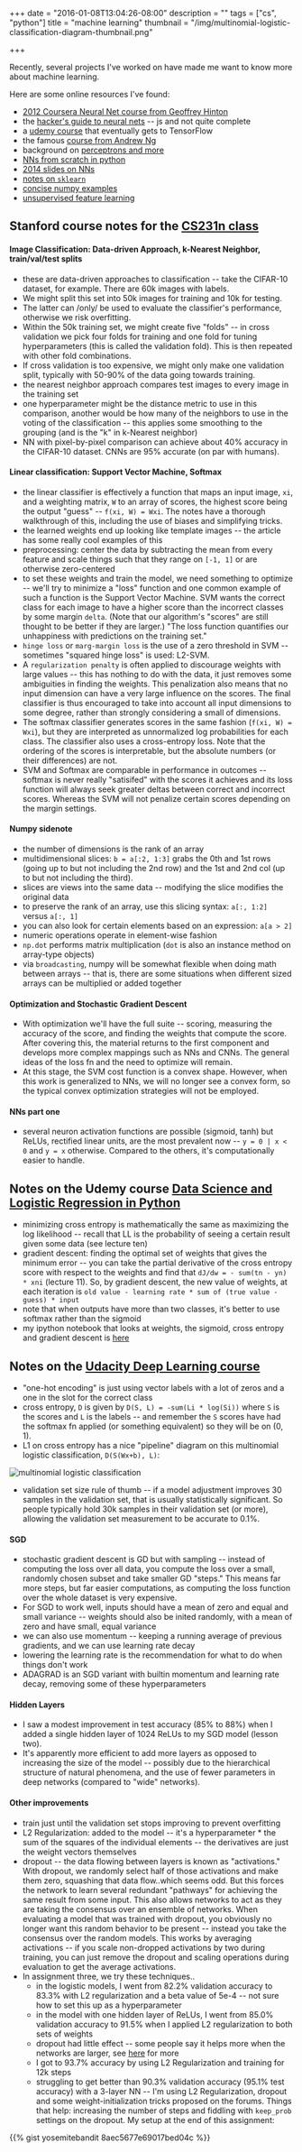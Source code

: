 +++
date = "2016-01-08T13:04:26-08:00"
description = ""
tags = ["cs", "python"]
title = "machine learning"
thumbnail = "/img/multinomial-logistic-classification-diagram-thumbnail.png"

+++

Recently, several projects I've worked on have made me want to know more about machine learning.

<!--more-->

Here are some online resources I've found:

* [2012 Coursera Neural Net course from Geoffrey Hinton](https://class.coursera.org/neuralnets-2012-001)
* the [hacker's guide to neural nets](http://karpathy.github.io/neuralnets/) --
js and not quite complete
* a [udemy course](https://www.udemy.com/data-science-deep-learning-in-python/#/) that eventually gets to TensorFlow
* the famous [course from Andrew Ng](https://www.coursera.org/learn/machine-learning/home/week/1)
* background on [perceptrons and more](http://neuralnetworksanddeeplearning.com/chap1.html)
* [NNs from scratch in python](http://www.wildml.com/2015/09/implementing-a-neural-network-from-scratch/)
* [2014 slides on NNs](https://goo.gl/IDCXnI)
* [notes on `sklearn`](http://machinelearningmastery.com/get-your-hands-dirty-with-scikit-learn-now/)
* [concise numpy examples](http://scipy.github.io/old-wiki/pages/Numpy_Example_List#append.28.29)
* [unsupervised feature learning](http://ufldl.stanford.edu/wiki/index.php/UFLDL_Tutorial)


## Stanford course notes for the [CS231n class](http://cs231n.github.io/)

#### Image Classification: Data-driven Approach, k-Nearest Neighbor, train/val/test splits

* these are data-driven approaches to classification --
take the CIFAR-10 dataset, for example.
There are 60k images with labels.
* We might split this set into 50k images for training and 10k for testing.
* The latter can /only/ be used to evaluate the classifier's performance,
otherwise we risk overfitting.
* Within the 50k training set, we might create five "folds" --
in cross validation we pick four folds for training and one fold for tuning hyperparameters
(this is called the validation fold).
This is then repeated with other fold combinations.
* If cross validation is too expensive, we might only make one validation split,
typically with 50-90% of the data going towards training.
* the nearest neighbor approach compares test images to every image in the training set
* one hyperparameter might be the distance metric to use in this comparison,
another would be how many of the neighbors to use in the voting of the classification --
this applies some smoothing to the grouping (and is the "k" in k-Nearest neighbor)
* NN with pixel-by-pixel comparison can achieve about 40% accuracy in the CIFAR-10 dataset.
CNNs are 95% accurate (on par with humans).


#### Linear classification: Support Vector Machine, Softmax

* the linear classifier is effectively a function that
maps an input image, `xi`, and a weighting matrix, `W`
to an array of scores, the highest score being the output "guess" -- `f(xi, W) = Wxi`.
The notes have a thorough walkthrough of this, including the use of biases and simplifying tricks.
* the learned weights end up looking like template images --
the article has some really cool examples of this
* preprocessing: center the data by subtracting the mean from every feature
and scale things such that they range on `[-1, 1]` or are otherwise zero-centered
* to set these weights and train the model, we need something to optimize --
we'll try to minimize a "loss" function and one common example of such a function
is the Support Vector Machine.  SVM wants the correct class for each image
to have a higher score than the incorrect classes by some margin `delta`.
(Note that our algorithm's "scores" are still thought to be better if they are larger.)
"The loss function quantifies our unhappiness with predictions on the training set."
* `hinge loss` or `marg-margin loss` is the use of a zero threshold in SVM --
sometimes "squared hinge loss" is used: L2-SVM.
* A `regularization penalty` is often applied to discourage weights with large values --
this has nothing to do with the data, it just removes some ambiguities in finding the weights.
This penalization also means that no input dimension can have a very large influence on the scores.
The final classifier is thus encouraged to take into account all input dimensions to some degree,
rather than strongly considering a small of dimensions.
* The softmax classifier generates scores in the same fashion (`f(xi, W) = Wxi`),
but they are interpreted as unnormalized log probabilities for each class.
The classifier also uses a cross-entropy loss.
Note that the ordering of the scores is interpretable,
but the absolute numbers (or their differences) are not.
* SVM and Softmax are comparable in performance in outcomes --
softmax is never really "satisifed" with the scores it achieves
and its loss function will always seek greater deltas between correct and incorrect scores.
Whereas the SVM will not penalize certain scores depending on the margin settings.


#### Numpy sidenote

* the number of dimensions is the rank of an array
* multidimensional slices: `b = a[:2, 1:3]`
grabs the 0th and 1st rows (going up to but not including the 2nd row)
and the 1st and 2nd col (up to but not including the third).
* slices are views into the same data -- modifying the slice modifies the original data
* to preserve the rank of an array, use this slicing syntax: `a[:, 1:2]` versus `a[:, 1]`
* you can also look for certain elements based on an expression: `a[a > 2]`
* numeric operations operate in element-wise fashion
* `np.dot` performs matrix multiplication (`dot` is also an instance method on array-type objects)
* via `broadcasting`, numpy will be somewhat flexible when doing math between arrays --
that is, there are some situations when different sized arrays can be multiplied or added together


#### Optimization and Stochastic Gradient Descent

* With optimization we'll have the full suite -- scoring, measuring the accuracy of the score,
and finding the weights that compute the score.
After covering this, the material returns to the first component
and develops more complex mappings such as NNs and CNNs.
The general ideas of the loss fn and the need to optimize will remain.
* At this stage, the SVM cost function is a convex shape.
However, when this work is generalized to NNs, we will no longer see a convex form,
so the typical convex optimization strategies will not be employed.


#### NNs part one

* several neuron activation functions are possible (sigmoid, tanh)
but ReLUs, rectified linear units, are the most prevalent now --
`y = 0 | x < 0` and `y = x` otherwise.
Compared to the others, it's computationally easier to handle.


## Notes on the Udemy course [Data Science and Logistic Regression in Python](https://www.udemy.com/data-science-logistic-regression-in-python)

* minimizing cross entropy is mathematically the same as maximizing the log likelihood --
recall that LL is the probability of seeing a certain result given some data
(see lecture ten)
* gradient descent: finding the optimal set of weights that gives the minimum error --
you can take the partial derivative of the cross entropy score with respect to the weights
and find that `dJ/dw = - sum(tn - yn) * xni` (lecture 11).
So, by gradient descent, the new value of weights, at each iteration
is `old value - learning rate * sum of (true value - guess) * input`
* note that when outputs have more than two classes,
it's better to use softmax rather than the sigmoid
* my ipython notebook that looks at weights, the sigmoid, cross entropy and gradient descent
is [here](https://gist.github.com/yosemitebandit/75c3ca7a988ac7aee38c)


## Notes on the [Udacity Deep Learning course](https://www.udacity.com/course/deep-learning--ud730)

* "one-hot encoding" is just using vector labels with a lot of zeros
and a one in the slot for the correct class
* cross entropy, `D` is given by `D(S, L) = -sum(Li * log(Si))`
where `S` is the scores and `L` is the labels --
and remember the `S` scores have had the softmax fn applied (or something equivalent)
so they will be on (0, 1).
* L1 on cross entropy has a nice "pipeline" diagram on this multinomial logistic classification,
`D(S(Wx+b), L)`:

![multinomial logistic classification](/img/multinomial-logistic-classification-diagram.png)

* validation set size rule of thumb --
if a model adjustment improves 30 samples in the validation set,
that is usually statistically significant.
So people typically hold 30k samples in their validation set (or more),
allowing the validation set measurement to be accurate to 0.1%.

#### SGD
* stochastic gradient descent is GD but with sampling --
instead of computing the loss over all data, you compute the loss over a small,
randomly chosen subset and take smaller GD "steps."
This means far more steps, but far easier computations,
as computing the loss function over the whole dataset is very expensive.
* For SGD to work well, inputs should have a mean of zero and equal and small variance --
weights should also be inited randomly, with a mean of zero and have small, equal variance
* we can also use momentum -- keeping a running average of previous gradients,
and we can use learning rate decay
* lowering the learning rate is the recommendation for what to do when things don't work
* ADAGRAD is an SGD variant with builtin momentum and learning rate decay,
removing some of these hyperparameters

#### Hidden Layers
* I saw a modest improvement in test accuracy (85% to 88%)
when I added a single hidden layer of 1024 ReLUs to my SGD model (lesson two).
* It's apparently more efficient to add more layers
as opposed to increasing the size of the model --
possibly due to the hierarchical structure of natural phenomena,
and the use of fewer parameters in deep networks (compared to "wide" networks).

#### Other improvements
* train just until the validation set stops improving to prevent overfitting
* L2 Regularization: added to the model -- it's a hyperparameter *
the sum of the squares of the individual elements --
the derivatives are just the weight vectors themselves
* dropout -- the data flowing between layers is known as "activations."
With dropout, we randomly select half of those activations and make them zero,
squashing that data flow..which seems odd.
But this forces the network to learn several redundant "pathways"
for achieving the same result from some input.
This also allows networks to act as they are taking the consensus over an ensemble of networks.
When evaluating a model that was trained with dropout,
you obviously no longer want this random behavior to be present --
instead you take the consensus over the random models.
This works by averaging activations -- if you scale non-dropped activations
by two during training, you can just remove the dropout and scaling operations during evaluation
to get the average activations.
* In assignment three, we try these techniques..
    * in the logistic models, I went from 82.2% validation accuracy to 83.3% with L2 regularization
    and a beta value of 5e-4 -- not sure how to set this up as a hyperparameter
    * in the model with one hidden layer of ReLUs, I went from 85.0% validation accuracy to
    91.5% when I applied L2 regularization to both sets of weights
    * dropout had little effect -- some people say it helps more when the networks are larger,
    see [here](https://discussions.udacity.com/t/problem-3-3-dropout-does-not-improve-test-accuarcy/46286/17) for more
    * I got to 93.7% accuracy by using L2 Regularization and training for 12k steps
    * struggling to get better than 90.3% validation accuracy (95.1% test accuracy) with a 3-layer NN --
    I'm using L2 Regularization, dropout and some weight-initialization tricks proposed on the forums.
    Things that help: increasing the number of steps and fiddling with `keep_prob` settings on the dropout.
    My setup at the end of this assignment:

{{% gist yosemitebandit 8aec5677e69017bed04c %}}

